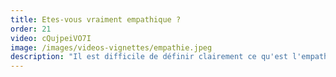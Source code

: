 ```yaml
---
title: Etes-vous vraiment empathique ?
order: 21
video: cQujpeiVO7I
image: /images/videos-vignettes/empathie.jpeg
description: "Il est difficile de définir clairement ce qu'est l'empathie, du coup comment savoir si nous le sommes vraiment ? Catherine, elle, l'utilise tous les jours dans son travail et va pouvoir nous expliquer ce qu'il en est réellement !"
---
```

